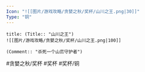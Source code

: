 ```yaml
---
Icon: "![[图片/游戏攻略/贪婪之秋/奖杯/山川之王.png|30]]"
Type: "铜"
---
```

```ad-common-bronze-trophy
title: (Title:: "山川之王")
![[图片/游戏攻略/贪婪之秋/奖杯/山川之王.png|100]]

(Comment:: "杀死一个山峦守护者")
```

#贪婪之秋/奖杯 #奖杯 #奖杯/铜
